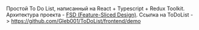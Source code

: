 Простой To Do List, написанный на React + Typescript + Redux Toolkit.
Архитектура проекта - [FSD (Feature-Sliced Design)](https://feature-sliced.design/ru/docs/get-started/overview).
Ссылка на ToDoList -> https://github.com/Gleb001/ToDoList/frontend/demo
